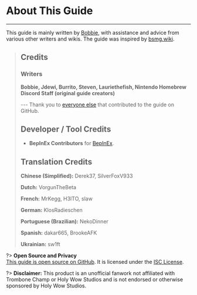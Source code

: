 # About This Guide
---
This guide is mainly written by [Bobbie](https://twitter.com/VRBobbie), with assistance and advice from various other writers and wikis. The guide was inspired by [bsmg.wiki](https://bsmg.wiki).

> ## Credits
> 
> ### Writers
> 
> **Bobbie, Jdewi, Burrito, Steven, Lauriethefish, Nintendo Homebrew Discord Staff (original guide creators)**
> 
> --- Thank you to [everyone else](https://github.com/tc-mods/TromboneChampModdingWiki/graphs/contributors) that contributed to the guide on GitHub.
>
> ## Developer / Tool Credits
> 
> - **BepInEx Contributors** for [BepInEx](https://github.com/BepInEx/BepInEx).
>
> ## Translation Credits
> 
> **Chinese (Simplified):** Derek37, SilverFoxV933
> 
> **Dutch:** VorgunTheBeta
> 
> **French:** MrKegg, H3ITO, slaw
> 
> **German:** KlosRadieschen
> 
> **Portuguese (Brazilian):** NekoDinner
> 
> **Spanish:** dakar665, BrookeAFK
> 
> **Ukrainian:** sw1ft

?> **Open Source and Privacy**  
[This guide is open source on GitHub](https://github.com/tc-mods/TromboneChampModdingWiki). It is licensed under the [ISC License](https://github.com/tc-mods/TromboneChampModdingWiki/blob/master/LICENSE.md).

?> **Disclaimer:** This product is an unofficial fanwork not affiliated with Trombone Champ or Holy Wow Studios and is not endorsed or otherwise sponsored by Holy Wow Studios.